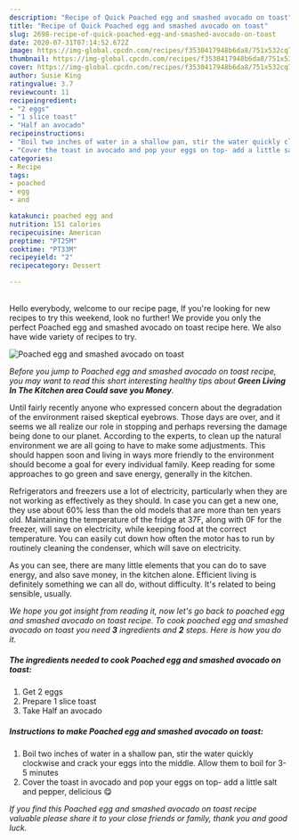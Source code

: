 ```yaml
---
description: "Recipe of Quick Poached egg and smashed avocado on toast"
title: "Recipe of Quick Poached egg and smashed avocado on toast"
slug: 2698-recipe-of-quick-poached-egg-and-smashed-avocado-on-toast
date: 2020-07-31T07:14:52.672Z
image: https://img-global.cpcdn.com/recipes/f3530417948b6da8/751x532cq70/poached-egg-and-smashed-avocado-on-toast-recipe-main-photo.jpg
thumbnail: https://img-global.cpcdn.com/recipes/f3530417948b6da8/751x532cq70/poached-egg-and-smashed-avocado-on-toast-recipe-main-photo.jpg
cover: https://img-global.cpcdn.com/recipes/f3530417948b6da8/751x532cq70/poached-egg-and-smashed-avocado-on-toast-recipe-main-photo.jpg
author: Susie King
ratingvalue: 3.7
reviewcount: 11
recipeingredient:
- "2 eggs"
- "1 slice toast"
- "Half an avocado"
recipeinstructions:
- "Boil two inches of water in a shallow pan, stir the water quickly clockwise and crack your eggs into the middle. Allow them to boil for 3-5 minutes"
- "Cover the toast in avocado and pop your eggs on top- add a little salt and pepper, delicious 😋"
categories:
- Recipe
tags:
- poached
- egg
- and

katakunci: poached egg and 
nutrition: 151 calories
recipecuisine: American
preptime: "PT25M"
cooktime: "PT33M"
recipeyield: "2"
recipecategory: Dessert

---
```

<br>
Hello everybody, welcome to our recipe page, If you're looking for new recipes to try this weekend, look no further! We provide you only the perfect Poached egg and smashed avocado on toast recipe here. We also have wide variety of recipes to try.
<br>


![Poached egg and smashed avocado on toast](https://img-global.cpcdn.com/recipes/f3530417948b6da8/751x532cq70/poached-egg-and-smashed-avocado-on-toast-recipe-main-photo.jpg)

<i>Before you jump to Poached egg and smashed avocado on toast recipe, you may want to read this short interesting healthy tips about 
<strong>Green Living In The Kitchen area Could save you Money</strong>.</i>
</br>

Until fairly recently anyone who expressed concern about the degradation of the environment raised skeptical eyebrows. Those days are over, and it seems we all realize our role in stopping and perhaps reversing the damage being done to our planet. According to the experts, to clean up the natural environment we are all going to have to make some adjustments. This should happen soon and living in ways more friendly to the environment should become a goal for every individual family. Keep reading for some approaches to go green and save energy, generally in the kitchen.

Refrigerators and freezers use a lot of electricity, particularly when they are not working as effectively as they should. In case you can get a new one, they use about 60% less than the old models that are more than ten years old. Maintaining the temperature of the fridge at 37F, along with 0F for the freezer, will save on electricity, while keeping food at the correct temperature. You can easily cut down how often the motor has to run by routinely cleaning the condenser, which will save on electricity.

As you can see, there are many little elements that you can do to save energy, and also save money, in the kitchen alone. Efficient living is definitely something we can all do, without difficulty. It's related to being sensible, usually.


<i>We hope you got insight from reading it, now let's go back to poached egg and smashed avocado on toast recipe. To cook poached egg and smashed avocado on toast you need <strong>3</strong> ingredients and <strong>2</strong> steps. Here is how you do it.
</i>

##### The ingredients needed to cook Poached egg and smashed avocado on toast:

1. Get 2 eggs
1. Prepare 1 slice toast
1. Take Half an avocado


##### Instructions to make Poached egg and smashed avocado on toast:

1. Boil two inches of water in a shallow pan, stir the water quickly clockwise and crack your eggs into the middle. Allow them to boil for 3-5 minutes
1. Cover the toast in avocado and pop your eggs on top- add a little salt and pepper, delicious 😋


<i>If you find this Poached egg and smashed avocado on toast recipe valuable please share it to your close friends or family, thank you and good luck.</i>
